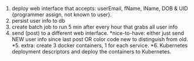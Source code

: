 1. deploy web interface that accepts: userEmail, fName, lName, DOB & UID {programmer assign, not known to user}.
2. persist user info to db
3. create batch job to run 5 min after every hour that grabs all user info
4. send (post) to a different web interface.
  *nice-to-have: either just send NEW user info since last post OR color code new to distinguish from old.
*5. extra: create 3 docker containers, 1 for each service.
*6. Kubernetes deployment descriptors and deploy the containers to Kubernetes.